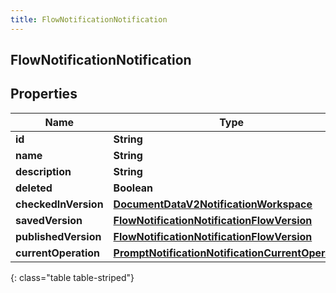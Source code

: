 ```yaml
---
title: FlowNotificationNotification
---
```

## FlowNotificationNotification


## Properties

| Name | Type | Description | Notes |
| ------------ | ------------- | ------------- | ------------- |
| **id** | **String** |  |  [optional] |
| **name** | **String** |  |  [optional] |
| **description** | **String** |  |  [optional] |
| **deleted** | **Boolean** |  |  [optional] |
| **checkedInVersion** | [**DocumentDataV2NotificationWorkspace**](DocumentDataV2NotificationWorkspace.html) |  |  [optional] |
| **savedVersion** | [**FlowNotificationNotificationFlowVersion**](FlowNotificationNotificationFlowVersion.html) |  |  [optional] |
| **publishedVersion** | [**FlowNotificationNotificationFlowVersion**](FlowNotificationNotificationFlowVersion.html) |  |  [optional] |
| **currentOperation** | [**PromptNotificationNotificationCurrentOperation**](PromptNotificationNotificationCurrentOperation.html) |  |  [optional] |
{: class="table table-striped"}



